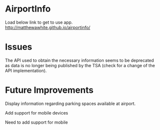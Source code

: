 # AirportInfo
Load below link to get to use app.
http://matthewawhite.github.io/airportinfo/

# Issues
The API used to obtain the necessary information seems to be deprecated as data is no longer being published by the TSA (check for a change of the API implementation).

# Future Improvements 
Display information regarding parking spaces available at airport.

Add support for mobile devices

Need to add support for mobile

